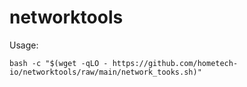 # networktools

Usage:

`bash -c "$(wget -qLO - https://github.com/hometech-io/networktools/raw/main/network_tooks.sh)"`
